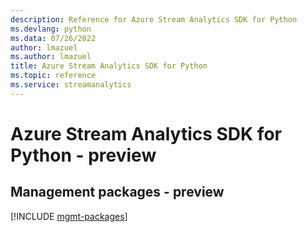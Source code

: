 ```yaml
---
description: Reference for Azure Stream Analytics SDK for Python
ms.devlang: python
ms.data: 07/26/2022
author: lmazuel
ms.author: lmazuel
title: Azure Stream Analytics SDK for Python
ms.topic: reference
ms.service: streamanalytics
---
```

# Azure Stream Analytics SDK for Python - preview

## Management packages - preview
[!INCLUDE [mgmt-packages](stream-analytics-mgmt-index.md)]